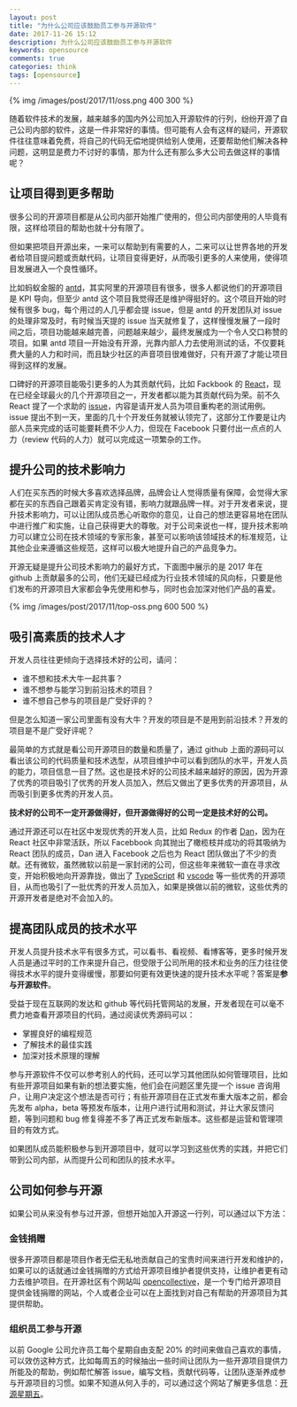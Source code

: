 ```yaml
---
layout: post
title: "为什么公司应该鼓励员工参与开源软件"
date: 2017-11-26 15:12
description: 为什么公司应该鼓励员工参与开源软件
keywords: opensource
comments: true
categories: think
tags: [opensource]
---
```


{% img /images/post/2017/11/oss.png 400 300 %}

随着软件技术的发展，越来越多的国内外公司加入开源软件的行列，纷纷开源了自己公司内部的软件，这是一件非常好的事情。但可能有人会有这样的疑问，开源软件往往意味着免费，将自己的代码无偿地提供给别人使用，还要帮助他们解决各种问题，这明显是费力不讨好的事情，那为什么还有那么多大公司去做这样的事情呢？

<!--more-->

## 让项目得到更多帮助

很多公司的开源项目都是从公司内部开始推广使用的，但公司内部使用的人毕竟有限，这样给项目的帮助也就十分有限了。

但如果把项目开源出来，一来可以帮助到有需要的人，二来可以让世界各地的开发者给项目提问题或贡献代码，让项目变得更好，从而吸引更多的人来使用，使得项目发展进入一个良性循环。

比如蚂蚁金服的 [antd](https://ant.design/index-cn)，其实阿里的开源项目有很多，很多人都说他们的开源项目是 KPI 导向，但至少 antd 这个项目我觉得还是维护得挺好的。这个项目开始的时候有很多 bug，每个用过的人几乎都会提 issue，但是 antd 的开发团队对 issue 的处理非常及时，有时候当天提的 issue 当天就修复了，这样慢慢发展了一段时间之后，项目功能越来越完善，问题越来越少，最终发展成为一个令人交口称赞的项目。如果 antd 项目一开始没有开源，光靠内部人力去使用测试的话，不仅要耗费大量的人力和时间，而且缺少社区的声音项目很难做好，只有开源了才能让项目得到这样的发展。

口碑好的开源项目能吸引更多的人为其贡献代码，比如 Fackbook 的 [React](https://github.com/facebook/react)，现在已经全球最火的几个开源项目之一，开发者都以能为其贡献代码为荣。前不久 React 提了一个求助的 [issue](https://github.com/facebook/react/issues/11299)，内容是请开发人员为项目重构老的测试用例。issue 提出不到一天，里面的几十个开发任务就被认领完了，这部分工作要是让内部人员来完成的话可能要耗费不少人力，但现在 Facebook 只要付出一点点的人力（review 代码的人力）就可以完成这一项繁杂的工作。


## 提升公司的技术影响力

人们在买东西的时候大多喜欢选择品牌，品牌会让人觉得质量有保障，会觉得大家都在买的东西自己跟着买肯定没有错，影响力就跟品牌一样。对于开发者来说，提升技术影响力，可以让团队成员悉心听取你的意见，让自己的想法更容易地在团队中进行推广和实施，让自己获得更大的尊敬。对于公司来说也一样，提升技术影响力可以建立公司在技术领域的专家形象，甚至可以影响该领域技术的标准规范，让其他企业来遵循这些规范，这样可以极大地提升自己的产品竞争力。

开源无疑是提升公司技术影响力的最好方式，下面图中展示的是 2017 年在 github 上贡献最多的公司，他们无疑已经成为行业技术领域的风向标，只要是他们发布的开源项目大家都会争先使用和参与，同时也会加深对他们产品的喜爱。

{% img /images/post/2017/11/top-oss.png 600 500 %}

## 吸引高素质的技术人才

开发人员往往更倾向于选择技术好的公司，请问：

* 谁不想和技术大牛一起共事？
* 谁不想参与能学习到前沿技术的项目？
* 谁不想自己参与的项目是广受好评的？

但是怎么知道一家公司里面有没有大牛？开发的项目是不是用到前沿技术？开发的项目是不是广受好评呢？

最简单的方式就是看公司开源项目的数量和质量了，通过 github 上面的源码可以看出该公司的代码质量和技术选型，从项目维护中可以看到团队的水平，开发人员的能力，项目信息一目了然。这也是技术好的公司技术越来越好的原因，因为开源了优秀的项目吸引了优秀的开发人员加入，然后又做出了更多优秀的开源项目，从而吸引到更多优秀的开发人员。

**技术好的公司不一定开源做得好，但开源做得好的公司一定是技术好的公司。**

通过开源还可以在社区中发现优秀的开发人员，比如 Redux 的作者 [Dan](https://github.com/gaearon)，因为在 React 社区中非常活跃，所以 Facebbook 向其抛出了橄榄枝并成功的将其吸纳为 React 团队的成员，Dan 进入 Facebook 之后也为 React 团队做出了不少的贡献。还有微软，虽然微软以前是一家封闭的公司，但这些年来微软一直在寻求改变，开始积极地向开源靠拢，做出了 [TypeScript](https://github.com/Microsoft/TypeScript) 和 [vscode](https://github.com/Microsoft/vscode) 等一些优秀的开源项目，从而也吸引了一批优秀的开发人员加入，如果是换做以前的微软，这些优秀的开源开发者是绝对不会加入的。

## 提高团队成员的技术水平

开发人员提升技术水平有很多方式，可以看书、看视频、看博客等，更多时候开发人员是通过平时的工作来提升自己，但受限于公司所用的技术和业务的压力往往使得技术水平的提升变得缓慢，那要如何更有效更快速的提升技术水平呢？答案是**参与开源软件**。

受益于现在互联网的发达和 github 等代码托管网站的发展，开发者现在可以毫不费力地查看开源项目的代码，通过阅读优秀源码可以：

* 掌握良好的编程规范
* 了解技术的最佳实践
* 加深对技术原理的理解

参与开源软件不仅可以参考别人的代码，还可以学习其他团队如何管理项目，比如有些开源项目如果有新的想法要实施，他们会在问题区里先提一个 issue 咨询用户，让用户决定这个想法是否可行；有些开源项目在正式发布重大版本之前，都会先发布 alpha，beta 等预发布版本，让用户进行试用和测试，并让大家反馈问题，等到问题和 bug 修复得差不多了再正式发布新版本。这些都是运营和管理项目的有效方式。

如果团队成员能积极参与到开源项目中，就可以学习到这些优秀的实践，并把它们带到公司内部，从而提升公司和团队的技术水平。

## 公司如何参与开源

如果公司从来没有参与过开源，但想开始加入开源这一行列，可以通过以下方法：

### 金钱捐赠

很多开源项目都是项目作者无偿无私地贡献自己的宝贵时间来进行开发和维护的，如果可以的话就通过金钱捐赠的方式给开源项目维护者提供支持，让维护者更有动力去维护项目。在开源社区有个网站叫 [opencollective](https://opencollective.com)，是一个专门给开源项目提供金钱捐赠的网站，个人或者企业可以在上面找到对自己有帮助的开源项目为其提供帮助。

### 组织员工参与开源

以前 Google 公司允许员工每个星期自由支配 20% 的时间来做自己喜欢的事情，可以效仿这种方式，比如每周五的时候抽出一些时间让团队为一些开源项目提供力所能及的帮助，例如帮忙解答 issue，编写文档，贡献代码等，让团队逐渐养成参与开源项目的习惯。如果不知道从何入手的，可以通过这个网站了解更多信息：[开源星期五](https://opensourcefriday.com/)。
